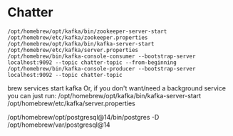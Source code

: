 # Chatter

    /opt/homebrew/opt/kafka/bin/zookeeper-server-start /opt/homebrew/etc/kafka/zookeeper.properties
    /opt/homebrew/opt/kafka/bin/kafka-server-start /opt/homebrew/etc/kafka/server.properties
    /opt/homebrew/bin/kafka-console-consumer --bootstrap-server localhost:9092 --topic chatter-topic --from-beginning
    /opt/homebrew/bin/kafka-console-producer --bootstrap-server localhost:9092 --topic chatter-topic




brew services start kafka
Or, if you don't want/need a background service you can just run:
/opt/homebrew/opt/kafka/bin/kafka-server-start /opt/homebrew/etc/kafka/server.properties

/opt/homebrew/opt/postgresql@14/bin/postgres -D /opt/homebrew/var/postgresql@14